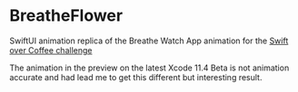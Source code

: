 # BreatheFlower

SwiftUI animation replica of the Breathe Watch App animation for the [Swift over Coffee challenge](https://twitter.com/swiftovercoffee/status/1234417974137802754)

The animation in the preview on the latest Xcode 11.4 Beta is not animation accurate and had lead me to get this different but interesting result.
